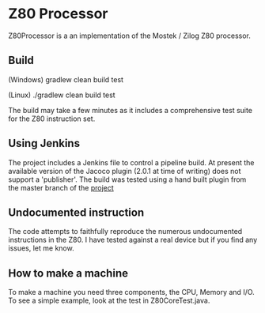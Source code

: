 # Z80 Processor

Z80Processor is a an implementation of the Mostek / Zilog Z80 processor.

## Build

(Windows)
gradlew clean build test

(Linux)
./gradlew clean build test

The build may take a few minutes as it includes a comprehensive test suite for the Z80 instruction set.


## Using Jenkins

The project includes a Jenkins file to control a pipeline build.  At present the available version of the Jacoco plugin (2.0.1 at time of writing) does not support a 'publisher'.  The build was tested using a hand built plugin from the master branch of the  [project](https://github.com/jenkinsci/jacoco-plugin)


## Undocumented instruction

The code attempts to faithfully reproduce the numerous undocumented instructions in the Z80.  I have tested against a real device but if you find any issues, let me know.

## How to make a machine

To make a machine you need three components, the CPU, Memory and I/O.  To see a simple example, look at the test in Z80CoreTest.java.  






